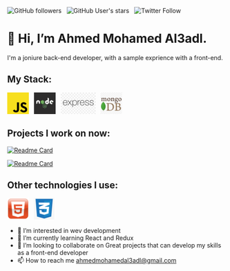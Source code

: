 ![GitHub followers](https://img.shields.io/github/followers/Ahmed101Mohammed?logo=github&style=flat-square)
&nbsp;
![GitHub User's stars](https://img.shields.io/github/stars/Ahmed101Mohammed?logo=gitHub&style=flat-square)
&nbsp;
![Twitter Follow](https://img.shields.io/twitter/follow/el_3adl?color=blue&logo=twitter&style=flat-square)

# 👋 Hi, I’m Ahmed Mohamed Al3adl.
I'm a joniure back-end developer, with a sample exprience with a front-end.

## My Stack:
![JavaScript](https://github.com/Ahmed101Mohammed/Ahmed101Mohammed/blob/main/images/javaScript.png)
&nbsp;
![Node.js](https://github.com/Ahmed101Mohammed/Ahmed101Mohammed/blob/main/images/nodeJs.png)
&nbsp;
![Express](https://github.com/Ahmed101Mohammed/Ahmed101Mohammed/blob/main/images/express.png)
&nbsp;
![MongoDB](https://github.com/Ahmed101Mohammed/Ahmed101Mohammed/blob/main/images/mongoDB.png)

## Projects I work on now:
[![Readme Card](https://github-readme-stats.vercel.app/api/pin/?username=Ahmed101Mohammed&repo=Alls&bg_color=0d1116&title_color=00f6ff&text_color=a4aacb&icon_color=0bff6e)](https://github.com/Ahmed101Mohammed/Alls)

[![Readme Card](https://github-readme-stats.vercel.app/api/pin/?username=Ahmed101Mohammed&repo=simple-chat-app&bg_color=0d1116&title_color=00f6ff&text_color=a4aacb&icon_color=0bff6e)](https://github.com/Ahmed101Mohammed/simple-chat-app)

## Other technologies I use:
![HTML](https://github.com/Ahmed101Mohammed/Ahmed101Mohammed/blob/main/images/HTML.png)
&nbsp;
![CSS](https://github.com/Ahmed101Mohammed/Ahmed101Mohammed/blob/main/images/CSS.png)

- 👀 I’m interested in wev development
- 🌱 I’m currently learning React and Redux
- 💞️ I’m looking to collaborate on Great projects that can develop my skills as a front-end developer
- 📫 How to reach me ahmedmohamedal3adl@gmail.com

<!---
Ahmed101Mohammed/Ahmed101Mohammed is a ✨ special ✨ repository because its `README.md` (this file) appears on your GitHub profile.
You can click the Preview link to take a look at your changes.
--->
